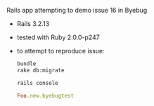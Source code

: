 Rails app attempting to demo issue 16 in Byebug

- Rails 3.2.13
- tested with Ruby 2.0.0-p247
- to attempt to reproduce issue:
  ```bash
  bundle
  rake db:migrate

  rails console
  ```

  ```ruby
  Foo.new.byebugtest
  ```

